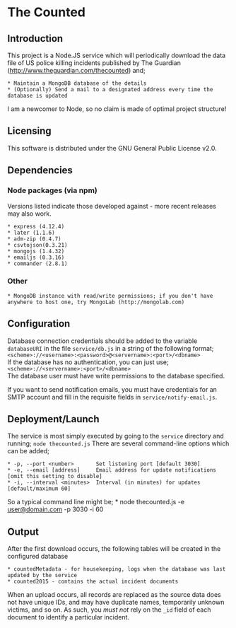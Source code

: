 The Counted
===========

Introduction
------------
This project is a Node.JS service which will periodically download the data file of US police killing incidents published by The Guardian (http://www.theguardian.com/thecounted) and;

	* Maintain a MongoDB database of the details
	* (Optionally) Send a mail to a designated address every time the database is updated

I am a newcomer to Node, so no claim is made of optimal project structure! 

Licensing
---------
This software is distributed under the GNU General Public License v2.0.

Dependencies
------------
### Node packages (via npm)  
Versions listed indicate those developed against - more recent releases may also work.  

	* express (4.12.4)
	* later (1.1.6)
	* adm-zip (0.4.7)
	* csvtojson(0.3.21)
	* mongojs (1.4.32)
	* emailjs (0.3.16)
	* commander (2.8.1)

### Other
	* MongoDB instance with read/write permissions; if you don't have anywhere to host one, try MongoLab (http://mongolab.com)

Configuration
-------------
Database connection credentials should be added to the variable `databaseURI` in the file `service/db.js` in a string of the following format;  
`<scheme>://<username>:<password>@<servername>:<port>/<dbname>`  
If the database has no authentication, you can just use;  
`<scheme>://<servername>:<port>/<dbname>`  
The database user must have write permissions to the database specified.

If you want to send notification emails, you must have credentials for an SMTP account and fill in the requisite fields in `service/notify-email.js`.

Deployment/Launch
-----------------
The service is most simply executed by going to the `service` directory and running;
`node thecounted.js`
There are several command-line options which can be added;

	* -p, --port <number>       Set listening port [default 3030]
	* -e, --email [address]     Email address for update notifications [omit this setting to disable]
	* -i, --interval <minutes>  Interval (in minutes) for updates [default/maximum 60]
	
So a typical command line might be;
	* node thecounted.js -e user@domain.com -p 3030 -i 60

Output
------
After the first download occurs, the following tables will be created in the configured database  

	* countedMetadata - for housekeeping, logs when the database was last updated by the service
	* counted2015 - contains the actual incident documents
When an upload occurs, all records are replaced as the source data does not have unique IDs, and may have duplicate names, temporarily unknown victims, and so on. As such, you *must not* rely on the `_id` field of each document to identify a particular incident.